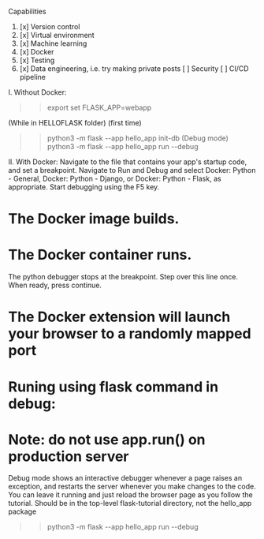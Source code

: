 Capabilities

1. [x] Version control
2. [x] Virtual environment
3. [x] Machine learning
4. [x] Docker
5. [x] Testing
6. [x] Data engineering, i.e. try making private posts
[ ] Security
[ ] CI/CD pipeline


I. Without Docker:
>> export set FLASK_APP=webapp

(While in HELLOFLASK folder)
(first time)
>> python3 -m flask --app hello_app init-db
(Debug mode) 
>> python3 -m flask --app hello_app run --debug



II. With Docker:
Navigate to the file that contains your app's startup code, and set a breakpoint.
Navigate to Run and Debug and select Docker: Python - General, Docker: Python - Django, or Docker: Python - Flask, as appropriate.
Start debugging using the F5 key.
#     The Docker image builds.
#     The Docker container runs.
The python debugger stops at the breakpoint. Step over this line once.
When ready, press continue.
# The Docker extension will launch your browser to a randomly mapped port

# Runing using flask command in debug:
# Note: do not use app.run() on production server
Debug mode shows an interactive debugger whenever a page raises an exception, and restarts the server whenever you make changes to the code. You can leave it running and just reload the browser page as you follow the tutorial. 
Should be in the top-level flask-tutorial directory, not the hello_app package
>> python3 -m flask --app hello_app run --debug

